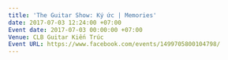 ```yaml
---
title: 'The Guitar Show: Ký ức | Memories'
date: 2017-07-03 12:24:00 +07:00
Event date: 2017-07-03 00:00:00 +07:00
Venue: CLB Guitar Kiến Trúc
Event URL: https://www.facebook.com/events/1499705800104798/
---
```



